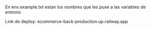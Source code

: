 En env.example.txt estan los nombres que les puse a las variables de entrono

Link de deploy: ecommerce-back-production.up.railway.app
